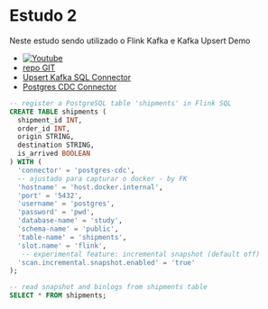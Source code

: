 # Estudo 2

Neste estudo sendo utilizado o Flink Kafka e Kafka Upsert Demo

- [![Youtube](https://img.youtube.com/vi/1ezf3OyLz3w/mqdefault.jpg)](https://youtu.be/1ezf3OyLz3w)
- [repo GIT](https://github.com/decodableco/examples/tree/main/flink-learn/2-kafka-upsert)
- [Upsert Kafka SQL Connector](https://nightlies.apache.org/flink/flink-docs-master/docs/connectors/table/upsert-kafka/)
- [Postgres CDC Connector](https://nightlies.apache.org/flink/flink-cdc-docs-release-3.1/docs/connectors/flink-sources/postgres-cdc/)


```sql
-- register a PostgreSQL table 'shipments' in Flink SQL
CREATE TABLE shipments (
  shipment_id INT,
  order_id INT,
  origin STRING,
  destination STRING,
  is_arrived BOOLEAN
) WITH (
  'connector' = 'postgres-cdc',
  -- ajustado para capturar o docker - by FK
  'hostname' = 'host.docker.internal',
  'port' = '5432',
  'username' = 'postgres',
  'password' = 'pwd',
  'database-name' = 'study',
  'schema-name' = 'public',
  'table-name' = 'shipments',
  'slot.name' = 'flink',
   -- experimental feature: incremental snapshot (default off)
  'scan.incremental.snapshot.enabled' = 'true'
);

-- read snapshot and binlogs from shipments table
SELECT * FROM shipments;
```